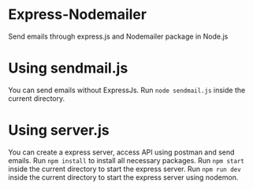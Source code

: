 # Express-Nodemailer
Send emails through express.js and Nodemailer package in Node.js

# Using sendmail.js
You can send emails without ExpressJs.
Run `node sendmail.js` inside the current directory.

# Using server.js
You can create a express server, access API using postman and send emails.
Run `npm install` to install all necessary packages.
Run `npm start` inside the current directory to start the express server.
Run `npm run dev` inside the current directory to start the express server using nodemon.
